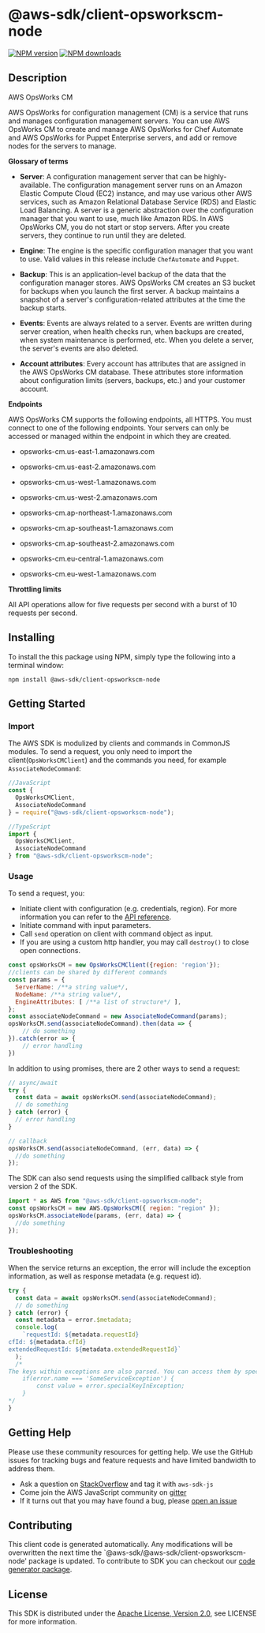 # @aws-sdk/client-opsworkscm-node

[![NPM version](https://img.shields.io/npm/v/@aws-sdk/client-opsworkscm-node/preview.svg)](https://www.npmjs.com/package/@aws-sdk/client-opsworkscm-node)
[![NPM downloads](https://img.shields.io/npm/dm/@aws-sdk/client-opsworkscm-node.svg)](https://www.npmjs.com/package/@aws-sdk/client-opsworkscm-node)

## Description

<fullname>AWS OpsWorks CM</fullname> <p>AWS OpsWorks for configuration management (CM) is a service that runs and manages configuration management servers. You can use AWS OpsWorks CM to create and manage AWS OpsWorks for Chef Automate and AWS OpsWorks for Puppet Enterprise servers, and add or remove nodes for the servers to manage.</p> <p> <b>Glossary of terms</b> </p> <ul> <li> <p> <b>Server</b>: A configuration management server that can be highly-available. The configuration management server runs on an Amazon Elastic Compute Cloud (EC2) instance, and may use various other AWS services, such as Amazon Relational Database Service (RDS) and Elastic Load Balancing. A server is a generic abstraction over the configuration manager that you want to use, much like Amazon RDS. In AWS OpsWorks CM, you do not start or stop servers. After you create servers, they continue to run until they are deleted.</p> </li> <li> <p> <b>Engine</b>: The engine is the specific configuration manager that you want to use. Valid values in this release include <code>ChefAutomate</code> and <code>Puppet</code>.</p> </li> <li> <p> <b>Backup</b>: This is an application-level backup of the data that the configuration manager stores. AWS OpsWorks CM creates an S3 bucket for backups when you launch the first server. A backup maintains a snapshot of a server's configuration-related attributes at the time the backup starts.</p> </li> <li> <p> <b>Events</b>: Events are always related to a server. Events are written during server creation, when health checks run, when backups are created, when system maintenance is performed, etc. When you delete a server, the server's events are also deleted.</p> </li> <li> <p> <b>Account attributes</b>: Every account has attributes that are assigned in the AWS OpsWorks CM database. These attributes store information about configuration limits (servers, backups, etc.) and your customer account. </p> </li> </ul> <p> <b>Endpoints</b> </p> <p>AWS OpsWorks CM supports the following endpoints, all HTTPS. You must connect to one of the following endpoints. Your servers can only be accessed or managed within the endpoint in which they are created.</p> <ul> <li> <p>opsworks-cm.us-east-1.amazonaws.com</p> </li> <li> <p>opsworks-cm.us-east-2.amazonaws.com</p> </li> <li> <p>opsworks-cm.us-west-1.amazonaws.com</p> </li> <li> <p>opsworks-cm.us-west-2.amazonaws.com</p> </li> <li> <p>opsworks-cm.ap-northeast-1.amazonaws.com</p> </li> <li> <p>opsworks-cm.ap-southeast-1.amazonaws.com</p> </li> <li> <p>opsworks-cm.ap-southeast-2.amazonaws.com</p> </li> <li> <p>opsworks-cm.eu-central-1.amazonaws.com</p> </li> <li> <p>opsworks-cm.eu-west-1.amazonaws.com</p> </li> </ul> <p> <b>Throttling limits</b> </p> <p>All API operations allow for five requests per second with a burst of 10 requests per second.</p>

## Installing

To install the this package using NPM, simply type the following into a terminal window:

```
npm install @aws-sdk/client-opsworkscm-node
```

## Getting Started

### Import

The AWS SDK is modulized by clients and commands in CommonJS modules. To send a request, you only need to import the client(`OpsWorksCMClient`) and the commands you need, for example `AssociateNodeCommand`:

```javascript
//JavaScript
const {
  OpsWorksCMClient,
  AssociateNodeCommand
} = require("@aws-sdk/client-opsworkscm-node");
```

```javascript
//TypeScript
import {
  OpsWorksCMClient,
  AssociateNodeCommand
} from "@aws-sdk/client-opsworkscm-node";
```

### Usage

To send a request, you:

- Initiate client with configuration (e.g. credentials, region). For more information you can refer to the [API reference][].
- Initiate command with input parameters.
- Call `send` operation on client with command object as input.
- If you are using a custom http handler, you may call `destroy()` to close open connections.

```javascript
const opsWorksCM = new OpsWorksCMClient({region: 'region'});
//clients can be shared by different commands
const params = {
  ServerName: /**a string value*/,
  NodeName: /**a string value*/,
  EngineAttributes: [ /**a list of structure*/ ],
};
const associateNodeCommand = new AssociateNodeCommand(params);
opsWorksCM.send(associateNodeCommand).then(data => {
    // do something
}).catch(error => {
    // error handling
})
```

In addition to using promises, there are 2 other ways to send a request:

```javascript
// async/await
try {
  const data = await opsWorksCM.send(associateNodeCommand);
  // do something
} catch (error) {
  // error handling
}
```

```javascript
// callback
opsWorksCM.send(associateNodeCommand, (err, data) => {
  //do something
});
```

The SDK can also send requests using the simplified callback style from version 2 of the SDK.

```javascript
import * as AWS from "@aws-sdk/client-opsworkscm-node";
const opsWorksCM = new AWS.OpsWorksCM({ region: "region" });
opsWorksCM.associateNode(params, (err, data) => {
  //do something
});
```

### Troubleshooting

When the service returns an exception, the error will include the exception information, as well as response metadata (e.g. request id).

```javascript
try {
  const data = await opsWorksCM.send(associateNodeCommand);
  // do something
} catch (error) {
  const metadata = error.$metadata;
  console.log(
    `requestId: ${metadata.requestId}
cfId: ${metadata.cfId}
extendedRequestId: ${metadata.extendedRequestId}`
  );
  /*
The keys within exceptions are also parsed. You can access them by specifying exception names:
    if(error.name === 'SomeServiceException') {
        const value = error.specialKeyInException;
    }
*/
}
```

## Getting Help

Please use these community resources for getting help. We use the GitHub issues for tracking bugs and feature requests and have limited bandwidth to address them.

- Ask a question on [StackOverflow](https://stackoverflow.com/questions/tagged/aws-sdk-js) and tag it with `aws-sdk-js`
- Come join the AWS JavaScript community on [gitter](https://gitter.im/aws/aws-sdk-js-v3)
- If it turns out that you may have found a bug, please [open an issue](https://github.com/aws/aws-sdk-js-v3/issues)

## Contributing

This client code is generated automatically. Any modifications will be overwritten the next time the `@aws-sdk/@aws-sdk/client-opsworkscm-node' package is updated. To contribute to SDK you can checkout our [code generator package][].

## License

This SDK is distributed under the
[Apache License, Version 2.0](http://www.apache.org/licenses/LICENSE-2.0),
see LICENSE for more information.

[code generator package]: https://github.com/aws/aws-sdk-js-v3/tree/master/packages/service-types-generator
[api reference]: https://docs.aws.amazon.com/AWSJavaScriptSDK/latest/
